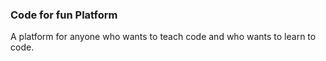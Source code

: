 ### Code for fun Platform

A platform for anyone who wants to teach code and who wants to learn to code.